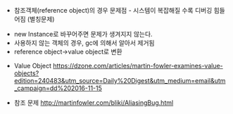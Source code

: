 * 참조객체(reference object)의 경우 문제점 - 시스템이 복잡해질 수록 디버깅 힘들어짐 (별칭문제)
- new Instance로 바꾸어주면 문제가 생겨지지 않는다.
- 사용하지 않는 객체의 경우, gc에 의해서 알아서 제거됨
- reference object->value object로 변환

* Value Object
https://dzone.com/articles/martin-fowler-examines-value-objects?edition=240483&utm_source=Daily%20Digest&utm_medium=email&utm_campaign=dd%202016-11-15

* 참조 문제
http://martinfowler.com/bliki/AliasingBug.html